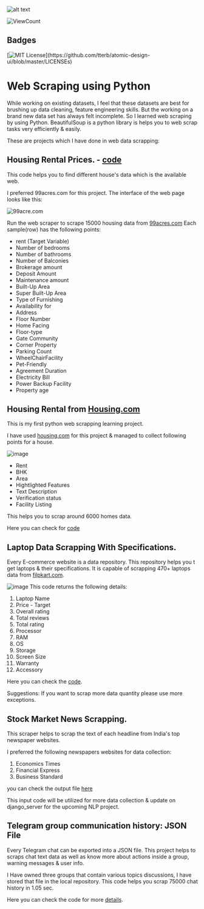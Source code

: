 ![alt text](https://github.com/senhorinfinito/scrappers/blob/main//data_scrapper.png?raw=true)


![ViewCount](https://views.whatilearened.today/views/github/senhorinfinito/scrappers.svg?cache=remove)

## Badges

[![MIT License](https://img.shields.io/apm/l/atomic-design-ui.svg?)](https://github.com/tterb/atomic-design-ui/blob/master/LICENSEs)

# Web Scraping using Python
While working on existing datasets, I feel that these datasets are best for brushing up data cleaning, feature engineering skills. But the working on a brand new data set has always felt incomplete.  So I learned web scraping by using Python.  BeautifulSoup is a python library is helps you to web scrap tasks very efficiently & easily.  

These are projects which I have done in web data scrapping:

## Housing Rental Prices.  - [code](https://github.com/senhorinfinito/scrappers/blob/main/rental_analysis/99acres.py)

This code helps you to find different house's data which is the available web. 

I preferred 99acres.com for this project. The interface of the web page looks like this:

![99acre.com](https://github.com/senhorinfinito/scrappers/blob/main/images/99acres.jpg)

Run the web scraper to scrape 15000 housing data from [99acres.com](https://www.99acres.com/flats-for-rent-in-pune-ffid-page-2) Each sample(row) has the following points:
- rent (Target Variable)
- Number of bedrooms
- Number of bathrooms 
- Number of Balconies 
- Brokerage amount 
- Deposit Amount 
- Maintenance amount
- Built-Up Area
- Super Built-Up Area
- Type of Furnishing
- Availability for 
- Address
- Floor Number 
- Home Facing
- Floor-type
- Gate Community
- Corner Property 
- Parking Count
- WheelChairFacility
- Pet-Friendly
- Agreement Duration
- Electricity Bill
- Power Backup  Facility
- Property age
 



## Housing Rental from [Housing.com](https://housing.com/rent/flats-for-rent-in-pune-maharashtra-P2r4v3l939lxd541t?page=1) 

This is my first python web scrapping learning project.

I have used [housing.com](https://housing.com/rent/flats-for-rent-in-pune-maharashtra-P2r4v3l939lxd541t?page=1) for this project & managed  to collect following points for a house. 
 
 
![image](https://github.com/senhorinfinito/scrappers/blob/main/images/housing.com.jpg)

 - Rent
 - BHK 
 - Area
 - Hightlighted Features 
 - Text Description 
 - Verification status
 - Facility Listing 
 
This helps you to scrap around 6000 homes data.  

Here you can check for [code](https://github.com/senhorinfinito/scrappers/blob/main/rental_analysis/housingcom.py)


##  Laptop Data Scrapping With Specifications. 

Every E-commerce website is a data repository. This repository helps you t get laptops & their specifications. It is capable of scrapping 470+ laptops data from [filpkart.com](https://www.flipkart.com/search?q=laptops&otracker=search&otracker1=search&marketplace=FLIPKART&as-show=on&as=off). 

![image](https://github.com/senhorinfinito/scrappers/blob/main/images/laptop_details.jpg)
This code returns the following details:
1. Laptop Name
2. Price -  Target
3. Overall rating
4. Total reviews
5. Total rating
6. Processor
7. RAM
8. OS 
9. Storage 
10. Screen Size
11. Warranty 
12. Accessory 

Here you can check the [code](https://github.com/senhorinfinito/scrappers/blob/main/laptop_details/scrapper.py).

Suggestions: If you want to scrap more data quantity please use more exceptions.


## Stock Market News Scrapping.

This scraper helps to scrap the text of each headline from India's top newspaper websites.  

I preferred the following newspapers websites for data collection: 

1. Economics Times 
2. Financial Express
3. Business Standard

you can check the output file [here](https://github.com/senhorinfinito/scrappers/blob/main/news_headings/scrapper%20combined.py)

This input code will be utilized for more data collection & update on django_server for the upcoming NLP project.


## Telegram group communication history: JSON File

Every Telegram chat can be exported into a JSON file. This project helps to scraps chat text data as well as know more about actions inside a group, warning messages & user info.


I Have owned three groups that contain various topics discussions, I have stored that file in the local repository. This code helps you scrap 75000  chat history in 1.05  sec.  

Here you can check the code for more [details](https://github.com/senhorinfinito/scrappers/blob/main/telegram_chat/telegram_chat_history_json.py). 
